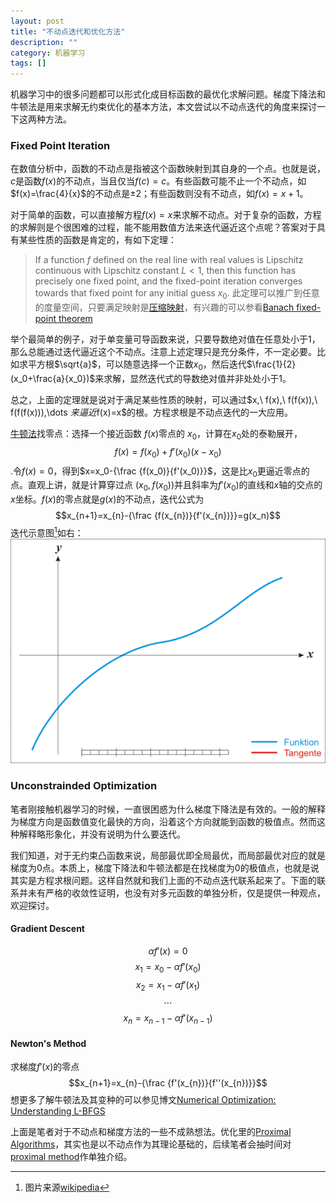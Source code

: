 ```yaml
---
layout: post
title: "不动点迭代和优化方法"
description: ""
category: 机器学习
tags: []
---
```

机器学习中的很多问题都可以形式化成目标函数的最优化求解问题。梯度下降法和牛顿法是用来求解无约束优化的基本方法，本文尝试以不动点迭代的角度来探讨一下这两种方法。

### Fixed Point Iteration
在数值分析中，函数的不动点是指被这个函数映射到其自身的一个点。也就是说，$c$是函数$f(x)$的不动点，当且仅当$f(c)=c$。有些函数可能不止一个不动点，如$f(x)=\frac{4}{x}$的不动点是$\pm2$；有些函数则没有不动点，如$f(x)=x+1$。

对于简单的函数，可以直接解方程$f(x)=x$来求解不动点。对于复杂的函数，方程的求解则是个很困难的过程，能不能用数值方法来迭代逼近这个点呢？答案对于具有某些性质的函数是肯定的，有如下定理：

> If a function $f$ defined on the real line with real values is Lipschitz continuous with Lipschitz constant $L<1$, then this function has precisely one fixed point, and the fixed-point iteration converges towards that fixed point for any initial guess $x_{0}$. 此定理可以推广到任意的度量空间，只要满足映射是[压缩映射](https://en.wikipedia.org/wiki/Contraction_mapping)，有兴趣的可以参看[Banach fixed-point theorem](https://en.wikipedia.org/wiki/Banach_fixed-point_theorem)

举个最简单的例子，对于单变量可导函数来说，只要导数绝对值在任意处小于1，那么总能通过迭代逼近这个不动点。注意上述定理只是充分条件，不一定必要。比如求平方根$\sqrt{a}$，可以随意选择一个正数$x_0$，然后迭代$\frac{1}{2}(x_0+\frac{a}{x_0})$来求解，显然迭代式的导数绝对值并非处处小于1。


总之，上面的定理就是说对于满足某些性质的映射，可以通过$x,\ f(x),\ f(f(x)),\ f(f(f(x))),\dots $来逼近$f(x)=x$的根。方程求根是不动点迭代的一大应用。

[牛顿法](https://en.wikipedia.org/wiki/Newton%27s_method)找零点：选择一个接近函数 $f(x)$零点的 $x_{0}$，计算在$x_0$处的泰勒展开，$$f(x)=f(x_0)+f'(x_0)(x-x_0)$$.令$f(x)=0$，得到$x=x_0-{\frac {f(x_0)}{f'(x_0)}}$，这是比$x_0$更逼近零点的点。直观上讲，就是计算穿过点 $(x_{0},f(x_{0}))$并且斜率为$f'(x_0)$的直线和$x$轴的交点的$x$坐标。$f(x)$的零点就是$g(x)$的不动点，迭代公式为$$x_{n+1}=x_{n}-{\frac {f(x_{n})}{f'(x_{n})}}=g(x_n)$$
迭代示意图[^1]如右：
![](/assets/images/NewtonIteration_Ani.gif)

### Unconstrainded Optimization
笔者刚接触机器学习的时候，一直很困惑为什么梯度下降法是有效的。一般的解释为梯度方向是函数值变化最快的方向，沿着这个方向就能到函数的极值点。然而这种解释略形象化，并没有说明为什么要迭代。

我们知道，对于无约束凸函数来说，局部最优即全局最优，而局部最优对应的就是梯度为0点。本质上，梯度下降法和牛顿法都是在找梯度为0的极值点，也就是说其实是方程求根问题。这样自然就和我们上面的不动点迭代联系起来了。下面的联系并未有严格的收敛性证明，也没有对多元函数的单独分析，仅是提供一种观点，欢迎探讨。

#### Gradient Descent

$$\alpha f'(x)=0$$
$$x_1 = x_0-\alpha f'(x_0)$$
$$x_2 = x_1-\alpha f'(x_1)$$
$$\cdots$$
$$x_n = x_{n-1}- \alpha f'(x_{n-1})$$

#### Newton's Method
求梯度$f'(x)$的零点
$$x_{n+1}=x_{n}-{\frac {f'(x_{n})}{f''(x_{n})}}$$
想更多了解牛顿法及其变种的可以参见博文[Numerical Optimization: Understanding L-BFGS](http://aria42.com/blog/2014/12/understanding-lbfgs)

上面是笔者对于不动点和梯度方法的一些不成熟想法。优化里的[Proximal Algorithms](https://en.wikipedia.org/wiki/Proximal_gradient_method)，其实也是以不动点作为其理论基础的，后续笔者会抽时间对[proximal method](http://web.stanford.edu/~boyd/papers/prox_algs.html)作单独介绍。

[^1]: 图片来源[wikipedia](https://upload.wikimedia.org/wikipedia/commons/thumb/e/e0/NewtonIteration_Ani.gif/600px-NewtonIteration_Ani.gif)
